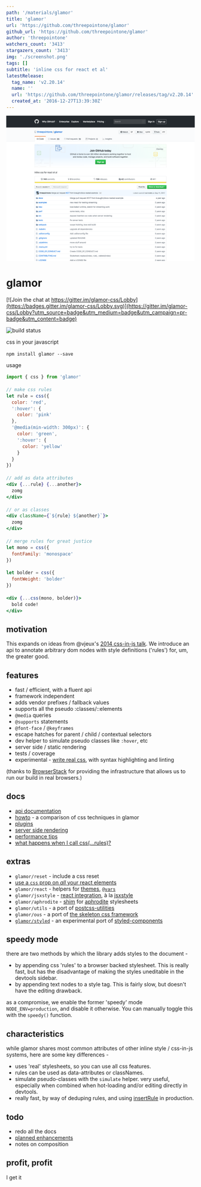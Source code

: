 ```yaml
---
path: '/materials/glamor'
title: 'glamor'
url: 'https://github.com/threepointone/glamor'
github_url: 'https://github.com/threepointone/glamor'
author: 'threepointone'
watchers_count: '3413'
stargazers_count: '3413'
img: './screenshot.png'
tags: []
subtitle: 'inline css for react et al'
latestRelease:
  tag_name: 'v2.20.14'
  name: ''
  url: 'https://github.com/threepointone/glamor/releases/tag/v2.20.14'
  created_at: '2016-12-27T13:39:30Z'
---
```


![alt text](screenshot.png)

# glamor

[![Join the chat at https://gitter.im/glamor-css/Lobby](https://badges.gitter.im/glamor-css/Lobby.svg)](https://gitter.im/glamor-css/Lobby?utm_source=badge&utm_medium=badge&utm_campaign=pr-badge&utm_content=badge)

![build status](https://travis-ci.org/threepointone/glamor.svg)

css in your javascript

`npm install glamor --save`

usage
```jsx
import { css } from 'glamor'

// make css rules
let rule = css({
  color: 'red',
  ':hover': {
    color: 'pink'
  },
  '@media(min-width: 300px)': {
    color: 'green',
    ':hover': {
      color: 'yellow'
    }
  }
})

// add as data attributes
<div {...rule} {...another}>
  zomg
</div>

// or as classes
<div className={`${rule} ${another}`}>
  zomg
</div>

// merge rules for great justice
let mono = css({
  fontFamily: 'monospace'
})

let bolder = css({
  fontWeight: 'bolder'
})

<div {...css(mono, bolder)}>
  bold code!
</div>

```

motivation
---

This expands on ideas from @vjeux's [2014 css-in-js talk](https://speakerdeck.com/vjeux/react-css-in-js).
We introduce an api to annotate arbitrary dom nodes with style definitions ('rules') for, um, the greater good.

features
---

- fast / efficient, with a fluent api
- framework independent
- adds vendor prefixes / fallback values
- supports all the pseudo :classes/::elements
- `@media` queries
- `@supports` statements
- `@font-face` / `@keyframes`
- escape hatches for parent / child / contextual selectors
- dev helper to simulate pseudo classes like `:hover`, etc
- server side / static rendering
- tests / coverage
- experimental - [write real css](https://github.com/threepointone/glamor/blob/master/docs/css.md), with syntax highlighting and linting


(thanks to [BrowserStack](https://www.browserstack.com/) for providing the infrastructure that allows us to run our build in real browsers.)

docs
---
- [api documentation](https://github.com/threepointone/glamor/blob/master/docs/api.md)
- [howto](https://github.com/threepointone/glamor/blob/master/docs/howto.md) - a comparison of css techniques in glamor
- [plugins](https://github.com/threepointone/glamor/blob/master/docs/plugins.md)
- [server side rendering](https://github.com/threepointone/glamor/blob/master/docs/server.md)
- [performance tips](https://github.com/threepointone/glamor/blob/master/docs/performance.md)
- [what happens when I call css(...rules)?](https://github.com/threepointone/glamor/blob/master/docs/implementation.md)

extras
---

- `glamor/reset` - include a css reset
- [use a `css` prop on *all* your react elements](https://github.com/threepointone/glamor/blob/master/docs/createElement.md)
- `glamor/react` - helpers for [themes](https://github.com/threepointone/glamor/blob/master/docs/themes.md), [`@vars`](https://github.com/threepointone/glamor/blob/master/docs/vars.md)
- `glamor/jsxstyle` - [react integration](https://github.com/threepointone/glamor/blob/master/docs/jsxstyle.md), à la [jsxstyle](https://github.com/petehunt/jsxstyle/)
- `glamor/aphrodite` - [shim](https://github.com/threepointone/glamor/blob/master/docs/aphrodite.md) for [aphrodite](https://github.com/Khan/aphrodite) stylesheets
- `glamor/utils` - a port of [postcss-utilities](https://github.com/ismamz/postcss-utilities)
- `glamor/ous` - a port of [the skeleton css framework](http://getskeleton.com)
- [`glamor/styled`](https://github.com/threepointone/glamor/blob/master/docs/styled.md) - an experimental port of [styled-components](https://styled-components.com/)


speedy mode
---

there are two methods by which the library adds styles to the document -
- by appending css 'rules' to a browser backed stylesheet. This is really fast, but has the disadvantage of making the styles uneditable in the devtools sidebar.
- by appending text nodes to a style tag. This is fairly slow, but doesn't have the editing drawback.

as a compromise, we enable the former 'speedy' mode `NODE_ENV=production`, and disable it otherwise. You can manually toggle this with the `speedy()` function.

characteristics
---

while glamor shares most common attributes of other inline style / css-in-js systems,
here are some key differences -

- uses 'real' stylesheets, so you can use all css features.
- rules can be used as data-attributes or classNames.
- simulate pseudo-classes with the `simulate` helper. very useful, especially when combined when hot-loading and/or editing directly in devtools.
- really fast, by way of deduping rules, and using [insertRule](https://developer.mozilla.org/en-US/docs/Web/API/CSSStyleSheet/insertRule) in production.


todo
---

- redo all the docs
- [planned enhancements](https://github.com/threepointone/glamor/issues?q=is%3Aopen+is%3Aissue+label%3Aenhancement)
- notes on composition

profit, profit
---

I get it

        